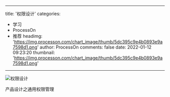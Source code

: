 
---
title: '权限设计'
categories: 
 - 学习
 - ProcessOn
 - 推荐
headimg: 'https://img.processon.com/chart_image/thumb/5dc395c9e4b0893e9a7598d1.png'
author: ProcessOn
comments: false
date: 2022-01-12 09:23:20
thumbnail: 'https://img.processon.com/chart_image/thumb/5dc395c9e4b0893e9a7598d1.png'
---

<div>   
<img class="thumb" alt="权限设计" src="https://img.processon.com/chart_image/thumb/5dc395c9e4b0893e9a7598d1.png" referrerpolicy="no-referrer">
<p>产品设计之通用权限管理</p>  
</div>
            